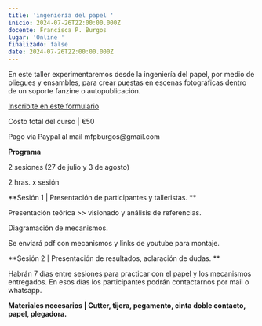 ```yaml
---
title: 'ingeniería del papel '
inicio: 2024-07-26T22:00:00.000Z
docente: Francisca P. Burgos
lugar: 'Online '
finalizado: false
date: 2024-07-26T22:00:00.000Z
---
```


En este taller experimentaremos desde la ingeniería del papel, por medio de pliegues y ensambles, para crear puestas en escenas fotográficas dentro de un soporte fanzine o autopublicación.

[Inscribite en este formulario ](https://forms.gle/diAbfgpVAYkEuryi8)

Costo total del curso | €50 

Pago via Paypal al mail mfpburgos\@gmail.com

**Programa**

2 sesiones (27 de julio y 3 de agosto)

2 hras. x sesión

**Sesión 1 | Presentación de participantes y talleristas. **

Presentación teórica >> visionado y análisis de referencias.

Diagramación de mecanismos. 

Se enviará pdf con mecanismos y links de youtube para montaje.

**Sesión 2 | Presentación de resultados, aclaración de dudas. **

Habrán 7 días entre sesiones para practicar con el papel y los mecanismos entregados. En esos días los participantes podrán contactarnos por mail o whatsapp.

**Materiales necesarios | Cutter, tijera, pegamento, cinta doble contacto, papel, plegadora.**
